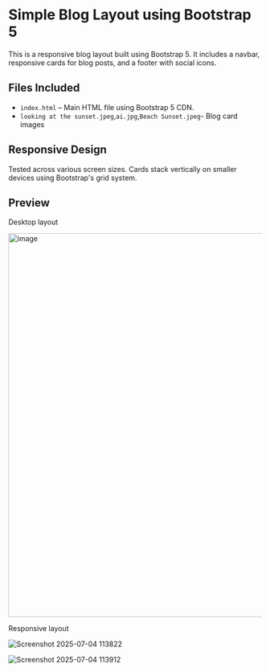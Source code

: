 # Simple Blog Layout using Bootstrap 5

This is a responsive blog layout built using Bootstrap 5. It includes a navbar, responsive cards for blog posts, and a footer with social icons.

## Files Included
- `index.html` – Main HTML file using Bootstrap 5 CDN.
- `looking at the sunset.jpeg`,`ai.jpg`,`Beach Sunset.jpeg`- Blog card images

## Responsive Design
Tested across various screen sizes. Cards stack vertically on smaller devices using Bootstrap's grid system.

## Preview

Desktop layout

<img width="764" alt="image" src="https://github.com/user-attachments/assets/fbc8ec8e-0597-4de2-ab48-d919c8e0415c" />


Responsive layout

![Screenshot 2025-07-04 113822](https://github.com/user-attachments/assets/90d90322-7e5f-409f-b011-fc9edc22f3fb)

![Screenshot 2025-07-04 113912](https://github.com/user-attachments/assets/015e623b-c3fb-41b7-9b89-dac9acfe73ae)


